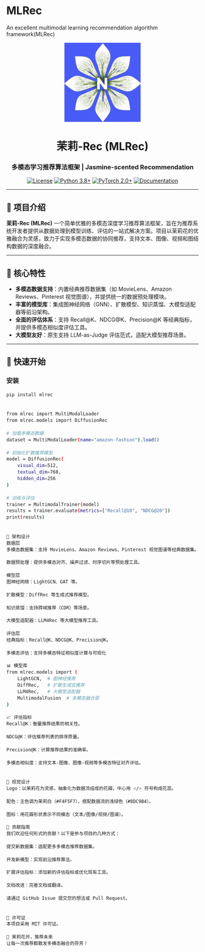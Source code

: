 # MLRec
An excellent multimodal learning recommendation algorithm framework(MLRec)
<div align="center">
  <img src="docs/MLRecV1.png" width="200" alt="茉莉-Rec Logo">
  <h1>茉莉-Rec (MLRec)</h1>
  <h3>多模态学习推荐算法框架 | Jasmine-scented Recommendation</h3>

  [![License](https://img.shields.io/badge/License-MIT-blue)]()
  [![Python 3.8+](https://img.shields.io/badge/Python-3.8+-green)]()
  [![PyTorch 2.0+](https://img.shields.io/badge/PyTorch-2.0+-red)]()
  [![Documentation](https://img.shields.io/badge/Docs-Passing-brightgreen)]()
</div>

---

## 🌸 项目介绍

**茉莉-Rec (MLRec)** 一个简单优雅的多模态深度学习推荐算法框架，旨在为推荐系统开发者提供从数据处理到模型训练、评估的一站式解决方案。项目以茉莉花的优雅融合为灵感，致力于实现多模态数据的协同推荐，支持文本、图像、视频和图结构数据的深度融合。

---

## 🎯 核心特性

- **多模态数据支持**：内置经典推荐数据集（如 MovieLens、Amazon Reviews、Pinterest 视觉图谱），并提供统一的数据预处理模块。
- **丰富的模型库**：集成图神经网络（GNN）、扩散模型、知识蒸馏、大模型适配器等前沿架构。
- **全面的评估体系**：支持 Recall@K、NDCG@K、Precision@K 等经典指标，并提供多模态相似度评估工具。
- **大模型友好**：原生支持 LLM-as-Judge 评估范式，适配大模型推荐场景。

---

## 🚀 快速开始

### 安装

```bash
pip install mlrec


from mlrec import MultiModalLoader
from mlrec.models import DiffusionRec

# 加载多模态数据
dataset = MultiModalLoader(name="amazon-fashion").load()

# 初始化扩散推荐模型
model = DiffusionRec(
    visual_dim=512, 
    textual_dim=768,
    hidden_dim=256
)

# 训练与评估
trainer = MultimodalTrainer(model)
results = trainer.evaluate(metrics=["Recall@10", "NDCG@20"])
print(results)


🧩 架构设计
数据层
多模态数据集：支持 MovieLens、Amazon Reviews、Pinterest 视觉图谱等经典数据集。

数据预处理：提供多模态对齐、噪声过滤、时序切片等预处理工具。

模型层
图神经网络：LightGCN、GAT 等。

扩散模型：DiffRec 等生成式推荐模型。

知识蒸馏：支持跨域推荐（CDR）等场景。

大模型适配器：LLM4Rec 等大模型推荐工具。

评估层
经典指标：Recall@K、NDCG@K、Precision@K。

多模态评估：支持多模态特征相似度计算与可视化

📊 模型库
from mlrec.models import (
    LightGCN,  # 图神经推荐
    DiffRec,   # 扩散生成式推荐
    LLM4Rec,   # 大模型适配器
    MultimodalFusion  # 多模态融合层
)

📈 评估指标
Recall@K：衡量推荐结果的相关性。

NDCG@K：评估推荐列表的排序质量。

Precision@K：计算推荐结果的准确率。

多模态相似度：支持文本-图像、图像-视频等多模态特征对齐评估。


🌼 视觉设计
Logo：以茉莉花为灵感，抽象化为数据流组成的花瓣，中心用 </> 符号构成花蕊。

配色：主色调为茉莉白（#F4F5F7），搭配数据流的浅绿色（#8DC9B4）。

图标：用花瓣形状表示不同模态（文本/图像/视频/图谱）。

🤝 贡献指南
我们欢迎任何形式的贡献！以下是参与项目的几种方式：

提交新数据集：适配更多多模态推荐数据集。

开发新模型：实现前沿推荐算法。

扩展评估指标：添加新的评估指标或优化现有工具。

文档改进：完善文档或翻译。

请通过 GitHub Issue 提交您的想法或 Pull Request。


📜 许可证
本项目采用 MIT 许可证。

🌸 茉莉花开，推荐未来
让每一次推荐都散发多模态融合的芬芳！